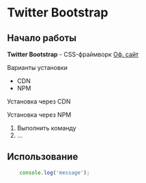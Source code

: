 # Twitter Bootstrap

## Начало работы

**Twitter Bootstrap** - CSS-фраймворк [Оф. сайт](http://127.0.0.1:19575/gui/index.html?v=1.1.1.3020&localauth=localapi94746f5ac92b213:#/library)

Варианты установки

* CDN
* NPM

Установка через CDN

Установка через NPM

1. Выполнить команду
1. ...

## Использование

```javascript
    console.log('message');
```